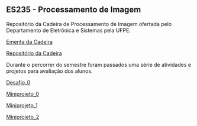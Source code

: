 ## ES235 - Processamento de Imagem

Repositório da Cadeira de Processamento de Imagem ofertada pelo Departamento de Eletrônica e Sistemas pela UFPE.

[Ementa da Cadeira](https://drive.google.com/file/d/1s2GwnjfebQc7AIUZm4X1zFGTAFn5WSDm/view)


[Repositório da Cadeira](https://github.com/wlcosta/es235_pi)

Durante o percorrer do semestre foram passados uma série de atividades e projetos para avaliação dos alunos.

[Desafio_0](https://github.com/Wallace-NMelo/ES235---Processamento-de-Imagem/blob/main/atividades/atividade1/Atividade1.md)

[Miniprojeto_0](https://github.com/Wallace-NMelo/ES235---Processamento-de-Imagem/blob/main/projetos/miniprojeto_0/vrep_py/Miniprojeto_0.pdf)

[Miniprojeto_1](https://github.com/Wallace-NMelo/ES235---Processamento-de-Imagem/blob/main/projetos/miniprojeto_1/Aula%2011.pdf)

[Miniprojeto_2](https://github.com/Wallace-NMelo/ES235---Processamento-de-Imagem/blob/main/projetos/miniprojeto_2/Aula%2021.pdf)